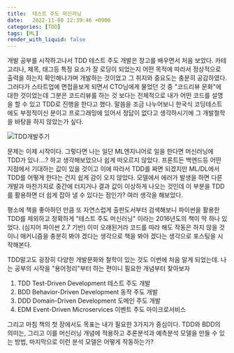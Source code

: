 ```yaml
---
title:  테스트 주도 머신러닝
date:   2022-11-08 12:39:46 +0900
categories: [TDD]
tags: [ML]
render_with_liquid: false
---
```

개발 공부를 시작하고나서 TDD 테스트 주도 개발은 장고를 배우면서 처음 보았다. 카테고리나, 제목, 태그등 특정 요소가 잘 로딩이 되었는지 어떤 목적에 따라서 정상적으로 출력을 하는지 확인해나가며 개발하는 것이었고 그 취지와 중요도는 충분히 공감하였다. 그러다가 스타트업에 면접을보게 되면서 CTO님에게 물었던 것 중 "코드리뷰 문화"에 대한 것이었는데 그분은 코드리뷰를 하는 것 보다는 전체적으로 내가 어떤 코드를 설명을 할 수 있고 TDD로 진행을 한다고 했다. 말씀을 조금 나누어보니 한국식 코딩테스트에도 부정적이신 분이고 프로그래밍에 있어서 정답이 없다고 생각하시기에 그 개발철학을 바탕을 하지 않았는가 싶다.

![TDD개발주기](https://user-images.githubusercontent.com/85277660/209778950-ab0e97eb-2263-4231-bdf9-b50490da0bb8.png)

문제는 이제 시작이다. 그렇다면 나는 일단 ML엔지니어로 일을 한다면 머신러닝에 TDD가 있나....? 하고 생각해보았으나 쉽게 떠오르지 않았다. 프론트든 백엔드등 어떤 지점에서 기대하는 값이 있을 것이고 이에 따라서 TDD를 짜면 되겠지만 ML/DL에서 TDD를 어떻게 한다는 건지 쉽게 감이 오지 않았다. 모델에서 에러가 발생을 하면 다른 개발과 마찬가지로 중간에 터지거나 결과 값이 이상하게 나오는 것인데 이 부분을 TDD를 활용하면 더 쉽게 잡아 낼 수 있다는 점인가? 여러 생각을 해보았다.

평소에 책을 좋아하던 만큼 또 자연스럽게 출판도서부터 검색해보니 파이썬을 활용한 TDD를 제외하고 정확하게 "테스트 주도 머신러닝" 이라는 2016년도의 책이 딱 하나 있었다. (심지어 파이썬 2.7 기반) 이미 오래된거라 코드를 따라 해도 작동은 하지 않을 것이니 매커니즘을 충분히 봐야 겠다는 생각으로 책을 봐야 겠다는 생각으로 포스팅을 시작해본다.

TDD말고도 굉장히 다양한 개발문화와 철학이 있는 것도 이번에 처음 알게 되었는데. 나는 공부의 시작을 "용어정리"부터 하는 편이니 필요한 개념부터 찾아보자

1. TDD Test-Driven Development 테스트 주도 개발 
2. BDD Behavior-Driven Development 동작 주도 개발
3. DDD Domain-Driven Development 도메인 주도 개발
4. EDM Event-Driven Microservices 이벤트 주도 마이크로서비스

그리고 마침 책의 첫 장에서도 목표는 내가 필요한 3가지가 중심이다. TDD와 BDD의 의미는, 그리고 이를 머신러닝 개념에 적용하고 추론분석과 예측분석 모델을 만들 수 있는 방법, 마지막으로 이런 분석 모델은 어떻게 작동하는가?
